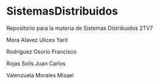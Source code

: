 # SistemasDistribuidos
Repositorio para la materia de Sistemas Distribuidos 2TV7

Mora Alavez Ulices Yarit

Rodríguez Osorio Francisco

Rojas Solís Juan Carlos 

Valenzuela Morales Misael
